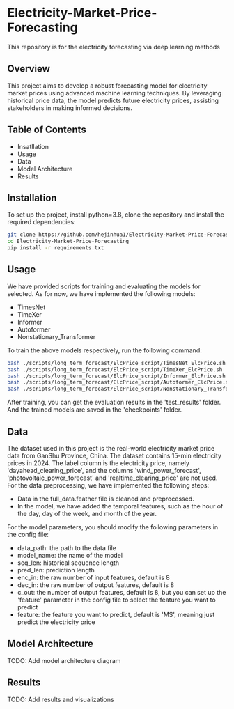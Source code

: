 # Electricity-Market-Price-Forecasting
This repository is for the electricity forecasting via deep learning methods
## Overview
This project aims to develop a robust forecasting model for electricity market prices using advanced machine learning techniques. By leveraging historical price data, the model predicts future electricity prices, assisting stakeholders in making informed decisions.
## Table of Contents
- Insatllation
- Usage
- Data
- Model Architecture
- Results
## Installation
To set up the project, install python=3.8, clone the repository and install the required dependencies:
```bash
git clone https://github.com/hejinhua1/Electricity-Market-Price-Forecasting.git
cd Electricity-Market-Price-Forecasting
pip install -r requirements.txt
```
## Usage
We have provided scripts for training and evaluating the models for selected. As for now, we have implemented the following models:
- TimesNet
- TimeXer
- Informer
- Autoformer
- Nonstationary_Transformer

To train the above models respectively, run the following command:
```bash
bash ./scripts/long_term_forecast/ElcPrice_script/TimesNet_ElcPrice.sh
bash ./scripts/long_term_forecast/ElcPrice_script/TimeXer_ElcPrice.sh
bash ./scripts/long_term_forecast/ElcPrice_script/Informer_ElcPrice.sh
bash ./scripts/long_term_forecast/ElcPrice_script/Autoformer_ElcPrice.sh
bash ./scripts/long_term_forecast/ElcPrice_script/Nonstationary_Transformer_ElcPrice.sh
```
After training, you can get the evaluation results in the 'test_results' folder. And the trained models are saved in the 'checkpoints' folder.

## Data
The dataset used in this project is the real-world electricity market price data from GanShu Province, China. The dataset contains 15-min electricity prices in 2024.
The label column is the electricity price, namely 'dayahead_clearing_price', and the columns 'wind_power_forecast', 'photovoltaic_power_forecast' and 'realtime_clearing_price' 
are not used.
For the data preprocessing, we have implemented the following steps:
- Data in the full_data.feather file is cleaned and preprocessed.
- In the model, we have added the temporal features, such as the hour of the day, day of the week, and month of the year.

For the model parameters, you should modify the following parameters in the config file:
- data_path: the path to the data file
- model_name: the name of the model
- seq_len: historical sequence length 
- pred_len: prediction length
- enc_in: the raw number of input features, default is 8
- dec_in: the raw number of output features, default is 8
- c_out: the number of output features, default is 8, but you can set up the 'feature' parameter in the config file to select the feature you want to predict
- feature: the feature you want to predict, default is 'MS', meaning just predict the electricity price
## Model Architecture
TODO: Add model architecture diagram
## Results
TODO: Add results and visualizations
```
